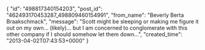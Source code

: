  {
   "id": "498817340154203",
   "post_id": "462493170453287_498809460154991",
   "from_name": "Beverly Berta Braakschmack",
   "message": "Scott might be sleeping or making me figure it out on my own... (likely)... but I am concerned to conglomerate with this other company if I should somehow let them down...",
   "created_time": "2013-04-02T07:43:53+0000"
 }
